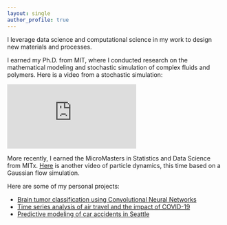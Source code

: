```yaml
---
layout: single
author_profile: true
---
```


I leverage data science and computational science in my work to design new materials and processes.  

I earned my Ph.D. from MIT, where I conducted research on the mathematical modeling and stochastic simulation of complex fluids and polymers. Here is a video from a stochastic simulation:

<div class="embed-responsive embed-responsive-4by3">
  <iframe width="300" height="150"
          src="https://youtube.com/shorts/3zoMJs3IeZY"
          frameborder="0"
          allow="autoplay; encrypted-media"
  </iframe>
</div>

As a postdoc, I developed stochastic and field-theoretical models, and reduced-order Molecular Dynamics simulations using C++ LAMMPS. Here is another video from a stochastic simulation:

<div class="embed-responsive embed-responsive-4by3">
  <iframe width="300" height="150"
          src="https://youtu.be/ZdjoFG8iMJg"
          frameborder="0"
          allow="autoplay; encrypted-media"
  </iframe>
</div>



More recently, I earned the MicroMasters in Statistics and Data Science from MITx. [Here](/assets/images/n200pb3.mpg) is another video of particle dynamics, this time based on a Gaussian flow simulation.

Here are some of my personal projects:

- [Brain tumor classification using Convolutional Neural Networks](https://www.linkedin.com/pulse/deep-learning-brain-tumor-classification-aruna-mohan/)
- [Time series analysis of air travel and the impact of COVID-19](https://www.linkedin.com/pulse/time-series-analysis-air-travel-impact-covid-19-aruna-mohan/)
- [Predictive modeling of car accidents in Seattle](https://www.linkedin.com/pulse/predictive-modeling-car-accidents-seattle-aruna-mohan/)



